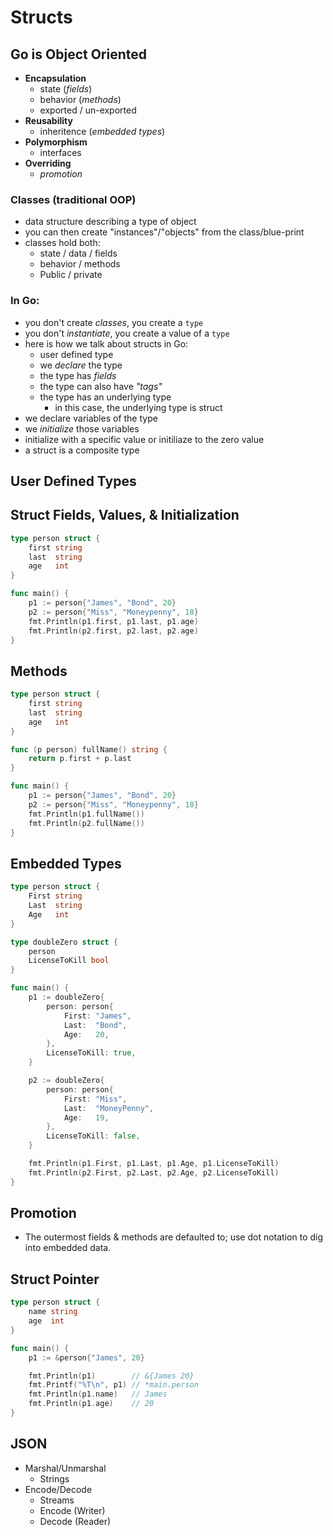 # Structs


## Go is Object Oriented
- **Encapsulation**  
  - state (*fields*)  
  - behavior (*methods*)  
  - exported / un-exported  
- **Reusability**
  - inheritence (*embedded types*)
- **Polymorphism**
  - interfaces
- **Overriding**
  - *promotion*

### Classes (traditional OOP)
- data structure describing a type of object
- you can then create "instances"/"objects" from the class/blue-print
- classes hold both:
  - state / data / fields
  - behavior / methods
  - Public / private

### In Go:
- you don't create *classes*, you create a `type`
- you don't *instantiate*, you create a value of a `type`
- here is how we talk about structs in Go:
  - user defined type
  - we *declare* the type
  - the type has *fields*
  - the type can also have *"tags"*
  - the type has an underlying type
    - in this case, the underlying type is struct
 - we declare variables of the type
 - we *initialize* those variables
  - initialize with a specific value or initiliaze to the zero value
  - a struct is a composite type


## User Defined Types


## Struct Fields, Values, & Initialization
```go
type person struct {
	first string
	last  string
	age   int
}

func main() {
	p1 := person{"James", "Bond", 20}
	p2 := person{"Miss", "Moneypenny", 18}
	fmt.Println(p1.first, p1.last, p1.age)
	fmt.Println(p2.first, p2.last, p2.age)
}
```


## Methods
```go
type person struct {
	first string
	last  string
	age   int
}

func (p person) fullName() string {
	return p.first + p.last
}

func main() {
	p1 := person{"James", "Bond", 20}
	p2 := person{"Miss", "Moneypenny", 18}
	fmt.Println(p1.fullName())
	fmt.Println(p2.fullName())
}
```


## Embedded Types
```go
type person struct {
	First string
	Last  string
	Age   int
}

type doubleZero struct {
	person
	LicenseToKill bool
}

func main() {
	p1 := doubleZero{
		person: person{
			First: "James",
			Last:  "Bond",
			Age:   20,
		},
		LicenseToKill: true,
	}

	p2 := doubleZero{
		person: person{
			First: "Miss",
			Last:  "MoneyPenny",
			Age:   19,
		},
		LicenseToKill: false,
	}

	fmt.Println(p1.First, p1.Last, p1.Age, p1.LicenseToKill)
	fmt.Println(p2.First, p2.Last, p2.Age, p2.LicenseToKill)
}
```


## Promotion
- The outermost fields & methods are defaulted to; use dot notation to dig into embedded data.


## Struct Pointer
```go
type person struct {
	name string
	age  int
}

func main() {
	p1 := &person{"James", 20}

	fmt.Println(p1)        // &{James 20}
	fmt.Printf("%T\n", p1) // *main.person
	fmt.Println(p1.name)   // James
	fmt.Println(p1.age)    // 20
}
```


## JSON

- Marshal/Unmarshal 
  - Strings
- Encode/Decode
  - Streams
  - Encode (Writer)
  - Decode (Reader)
